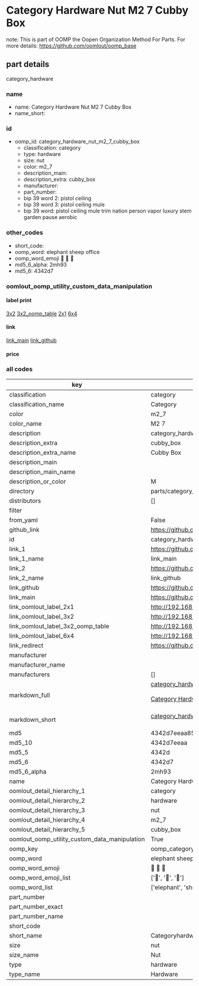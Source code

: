 # Category Hardware Nut M2 7 Cubby Box  

note: This is part of OOMP the Oopen Organization Method For Parts. For more details: https://github.com/oomlout/oomp_base

##  part details
  



category_hardware



### name
* name: Category Hardware Nut M2 7 Cubby Box
* name_short: 
### id
* oomp_id: category_hardware_nut_m2_7_cubby_box
  * classification: category
  * type: hardware
  * size: nut
  * color: m2_7
  * description_main: 
  * description_extra: cubby_box
  * manufacturer: 
  * part_number: 
  * bip 39 word 2: pistol ceiling
  * bip 39 word 3: pistol ceiling mule
  * bip 39 word: pistol ceiling mule trim nation person vapor luxury stem garden pause aerobic

### other_codes
* short_code: 
* oomp_word: elephant sheep office
* oomp_word_emoji :elephant: :sheep: :office:
* md5_6_alpha: 2mh93
* md5_6: 4342d7






### oomlout_oomp_utility_custom_data_manipulation
#### label print
[3x2](http://192.168.1.245:1112/?label=oomp%202mh93)
[3x2_oomp_table](http://192.168.1.108:1112/?label=oomp%202mh93)
[2x1](http://192.168.1.242:1112/?label=oomp%202mh93)
[6x4](http://192.168.1.55:1112/?label=oomp%202mh93)    

#### link

[link_main](https://github.com/oomlout/oomlout_oomp_version_1_messy/tree/main/parts/category_hardware_nut_m2_7_cubby_box) [link_github](https://github.com/oomlout/oomlout_oomp_version_1_messy/tree/main/parts/category_hardware_nut_m2_7_cubby_box)                             

#### price







### all codes 
| key | value |  
| --- | --- |  
| classification | category |  
| classification_name | Category |  
| color | m2_7 |  
| color_name | M2 7 |  
| description | category_hardware |  
| description_extra | cubby_box |  
| description_extra_name | Cubby Box |  
| description_main |  |  
| description_main_name |  |  
| description_or_color | M  |  
| directory | parts/category_hardware_nut_m2_7_cubby_box |  
| distributors | [] |  
| filter |  |  
| from_yaml | False |  
| github_link | https://github.com/oomlout/oomlout_oomp_part_src/tree/main/parts/category_hardware_nut_m2_7_cubby_box |  
| id | category_hardware_nut_m2_7_cubby_box |  
| link_1 | https://github.com/oomlout/oomlout_oomp_version_1_messy/tree/main/parts/category_hardware_nut_m2_7_cubby_box |  
| link_1_name | link_main |  
| link_2 | https://github.com/oomlout/oomlout_oomp_version_1_messy/tree/main/parts/category_hardware_nut_m2_7_cubby_box |  
| link_2_name | link_github |  
| link_github | https://github.com/oomlout/oomlout_oomp_version_1_messy/tree/main/parts/category_hardware_nut_m2_7_cubby_box |  
| link_main | https://github.com/oomlout/oomlout_oomp_version_1_messy/tree/main/parts/category_hardware_nut_m2_7_cubby_box |  
| link_oomlout_label_2x1 | http://192.168.1.242:1112/?label=oomp%202mh93 |  
| link_oomlout_label_3x2 | http://192.168.1.245:1112/?label=oomp%202mh93 |  
| link_oomlout_label_3x2_oomp_table | http://192.168.1.108:1112/?label=oomp%202mh93 |  
| link_oomlout_label_6x4 | http://192.168.1.55:1112/?label=oomp%202mh93 |  
| link_redirect | https://github.com/oomlout/oomlout_oomp_version_1_messy/tree/main/parts/category_hardware_nut_m2_7_cubby_box |  
| manufacturer |  |  
| manufacturer_name |  |  
| manufacturers | [] |  
| markdown_full | [category_hardware_nut_m2_7_cubby_box](none)<br>[](none)<br>[Category Hardware Nut M2 7 Cubby Box](none)<br><br> |  
| markdown_short | [category_hardware_nut_m2_7_cubby_box](none)<br><br> |  
| md5 | 4342d7eeaa855e2e8d49ae8b22893d2b |  
| md5_10 | 4342d7eeaa |  
| md5_5 | 4342d |  
| md5_6 | 4342d7 |  
| md5_6_alpha | 2mh93 |  
| name | Category Hardware Nut M2 7 Cubby Box |  
| oomlout_detail_hierarchy_1 | category |  
| oomlout_detail_hierarchy_2 | hardware |  
| oomlout_detail_hierarchy_3 | nut |  
| oomlout_detail_hierarchy_4 | m2_7 |  
| oomlout_detail_hierarchy_5 | cubby_box |  
| oomlout_oomp_utility_custom_data_manipulation | True |  
| oomp_key | oomp_category_hardware_nut_m2_7_cubby_box |  
| oomp_word | elephant sheep office |  
| oomp_word_emoji | :elephant: :sheep: :office: |  
| oomp_word_emoji_list | [':elephant:', ':sheep:', ':office:'] |  
| oomp_word_list | ['elephant', 'sheep', 'office'] |  
| part_number |  |  
| part_number_exact |  |  
| part_number_name |  |  
| short_code |  |  
| short_name | Categoryhardware |  
| size | nut |  
| size_name | Nut |  
| type | hardware |  
| type_name | Hardware |  
